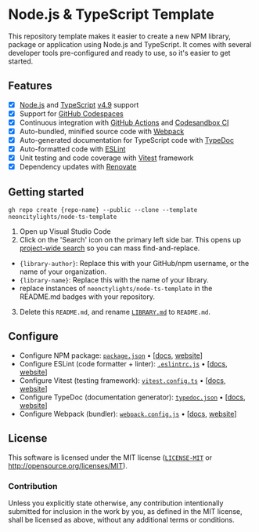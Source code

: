 # Node.js & TypeScript Template
This repository template makes it easier to create a new NPM library, package or application using Node.js and TypeScript. It comes with several developer tools pre-configured and ready to use, so it's easier to get started.

## Features
  - [x] [Node.js](https://nodejs.org/) and [TypeScript](https://www.typescriptlang.org/) [v4.9](https://www.typescriptlang.org/docs/handbook/release-notes/overview.html) support
  - [x] Support for [GitHub Codespaces](https://github.com/features/codespaces)
  - [x] Continuous integration with [GitHub Actions](https://github.com/features/actions) and [Codesandbox CI](https://codesandbox.io/ci)
  - [x] Auto-bundled, minified source code with [Webpack](https://webpack.js.org/)
  - [x] Auto-generated documentation for TypeScript code with [TypeDoc](https://typedoc.org/)
  - [x] Auto-formatted code with [ESLint](https://eslint.org/)
  - [x] Unit testing and code coverage with [Vitest](https://vitest.dev/) framework
  - [x] Dependency updates with [Renovate](https://github.com/marketplace/renovate)

## Getting started
```shell
gh repo create {repo-name} --public --clone --template neoncitylights/node-ts-template
```

1. Open up Visual Studio Code
2. Click on the 'Search' icon on the primary left side bar. This opens up [project-wide search](https://code.visualstudio.com/docs/editor/codebasics#_search-across-files) so you can mass find-and-replace.
 - `{library-author}`: Replace this with your GitHub/npm username, or the name of your organization.
 - `{library-name}`: Replace this with the name of your library.
 - replace instances of `neonctylights/node-ts-template` in the README.md badges with your repository.
3. Delete this `README.md`, and rename [`LIBRARY.md`](./LIBRARY.md) to `README.md`.

## Configure
 - Configure NPM package: [`package.json`](./package.json) • [[docs](https://docs.npmjs.com/cli/v9/configuring-npm/package-json), [website](https://docs.npmjs.com/)]
 - Configure ESLint (code formatter + linter): [`.eslintrc.js`](./eslintrc.js) • [[docs](https://eslint.org/docs/latest/user-guide/configuring/), [website](https://eslint.org/)]
 - Configure Vitest (testing framework): [`vitest.config.ts`](./vitest.config.ts) • [[docs](https://vitest.dev/config/), [website](https://vitest.dev/)]
 - Configure TypeDoc (documentation generator): [`typedoc.json`](./typedoc.json) • [[docs](https://typedoc.org/guides/options/), [website](https://typedoc.org/)]
 - Configure Webpack (bundler): [`webpack.config.js`](./webpack.config.js) • [[docs](https://webpack.js.org/configuration/), [website](https://webpack.js.org/)]

## License
This software is licensed under the MIT license ([`LICENSE-MIT`](./LICENSE) or http://opensource.org/licenses/MIT).

### Contribution
Unless you explicitly state otherwise, any contribution intentionally submitted for inclusion in the work by you, as defined in the MIT license, shall be licensed as above, without any additional terms or conditions.